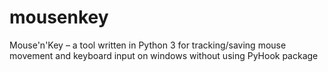 # mousenkey
Mouse'n'Key – a tool written in Python 3 for tracking/saving mouse movement and keyboard input on windows without using PyHook package
